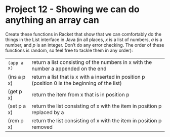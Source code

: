 # Project 12 - Showing we can do anything an array can

Create these functions in Racket that show that we can comfortably do the things in the List interface in Java (in all places, *x* is a list of numbers, *a* is a number, and *p* is an integer. Don’t do any error checking. The order of these functions is random, so feel free to tackle them in any order):

<table>
  <tr>
    <td><code>(app a x)</code></td><td>return a list consisting of the numbers in x with the number a appended on the end</td>
  </tr>
  <tr>
    <td>(ins a p x)</td><td>return a list that is x with a inserted in position p (position 0 is the beginning of the list)</td>
  </tr>
  <tr>
    <td>(get p x)</td><td>return the item from x that is in position p</td>
  </tr>
  <tr>
    <td>(set p a x)</td><td>return the list consisting of x with the item in position p replaced by a</td>
  </tr>
  <tr>
    <td>(rem p x)</td><td>return the list consisting of x with the item in position p removed</td>
  </tr>
 </table>
  
